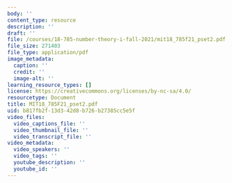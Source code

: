 ```yaml
---
body: ''
content_type: resource
description: ''
draft: ''
file: /courses/18-785-number-theory-i-fall-2021/mit18_785f21_pset2.pdf
file_size: 271403
file_type: application/pdf
image_metadata:
  caption: ''
  credit: ''
  image-alt: ''
learning_resource_types: []
license: https://creativecommons.org/licenses/by-nc-sa/4.0/
resourcetype: Document
title: MIT18_785F21_pset2.pdf
uid: b817fb2f-13d3-42d8-b726-b27385cc5e5f
video_files:
  video_captions_file: ''
  video_thumbnail_file: ''
  video_transcript_file: ''
video_metadata:
  video_speakers: ''
  video_tags: ''
  youtube_description: ''
  youtube_id: ''
---
```

